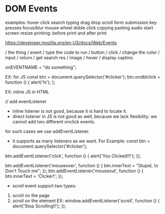 # DOM Events

examples:
hover
click
search
typing
drag
drop
scroll
form submission
key presses
focus/blur
mouse wheel
doble click
copying
pasting
audio start
screen resize
printing: before print and after print

https://developer.mozilla.org/en-US/docs/Web/Events

/ the thing / event / type the code to run
/ button / click / change the color
/ input / return / get search res
/ image / hover / display captino

onEVENTNAME = "do something";

EX: for JS
const btn = document.querySelector('#clicker');
btn.ondblclick = function () {
alert('hi');
};

EX: inline JS in HTML

<!-- <button onclick="alert('YOU clicked me!!')">Click me!</button> -->

// add eventListener

- inline listener is not good, because it is hard to locate it.
- direct listener in JS is not good as well, because we lack flexibility: we cannot add two different onclick events.

for such cases we use addEventListener.

- it supports as many listeners as we want. For Example:
  const btn = document.querySelector('#clicker');

btn.addEventListener('click', function () {
alert('You Clicked!!!');
});

btn.addEventListener('mouseover', function () {
btn.innerText = "Stupid, \n Don't Touch me";
});
btn.addEventListener('mouseout', function () {
btn.innerText = 'Clicker!';
});

- scroll event support two types:

1. scroll on the page
2. scroll on the element
   EX:
   window.addEventListener('scroll', function () {
   alert('Stop Scrolling!!');
   });
